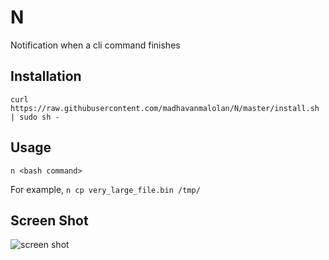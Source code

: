 # N
Notification when a cli command finishes

## Installation
`curl https://raw.githubusercontent.com/madhavanmalolan/N/master/install.sh | sudo sh -`

## Usage 
`n <bash command>`

For example, 
`n cp very_large_file.bin /tmp/`

## Screen Shot
![screen shot](https://github.com/madhavanmalolan/N/blob/master/screenshot.png?raw=true)
